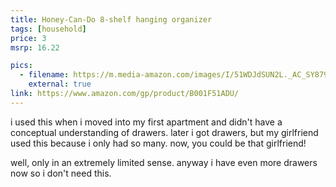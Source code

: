 ```yaml
---
title: Honey-Can-Do 8-shelf hanging organizer
tags: [household]
price: 3
msrp: 16.22

pics:
  - filename: https://m.media-amazon.com/images/I/51WDJdSUN2L._AC_SY879_.jpg
    external: true
link: https://www.amazon.com/gp/product/B001F51ADU/
---
```


i used this when i moved into my first apartment and didn't have a conceptual
understanding of drawers.  later i got drawers, but my girlfriend used this
because i only had so many.  now, you could be that girlfriend!

well, only in an extremely limited sense.  anyway i have even more drawers now
so i don't need this.
